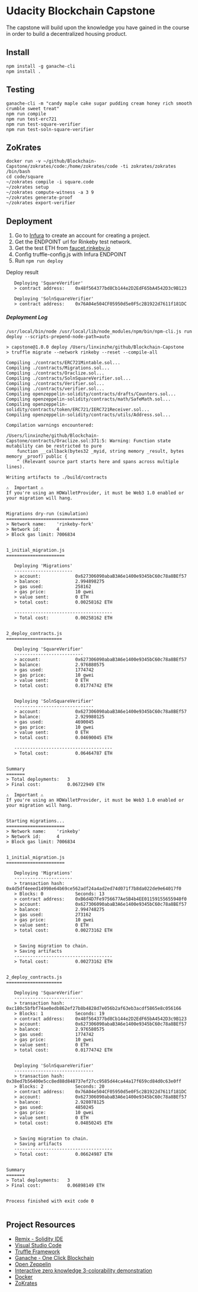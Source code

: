 # Udacity Blockchain Capstone

The capstone will build upon the knowledge you have gained in the course in order to build a decentralized housing product. 

## Install
```
npm install -g ganache-cli
npm install .
```

## Testing
```
ganache-cli -m "candy maple cake sugar pudding cream honey rich smooth crumble sweet treat"
npm run compile
npm run test-erc721
npm run test-square-verifier
npm run test-soln-square-verifier
```

## ZoKrates
```
docker run -v ~/github/Blockchain-Capstone/zokrates/code:/home/zokrates/code -ti zokrates/zokrates /bin/bash
cd code/square
~/zokrates compile -i square.code
~/zokrates setup
~/zokrates compute-witness -a 3 9
~/zokrates generate-proof
~/zokrates export-verifier
```

## Deployment
1. Go to [Infura](https://infura.io/) to create an account for creating a project.
2. Get the ENDPOINT url for Rinkeby test network.
3. Get the test ETH from [faucet.rinkeby.io](https://faucet.rinkeby.io.)
4. Config truffle-config.js with Infura ENDPOINT
5. Run `npm run deploy`

Deploy result
```
   Deploying 'SquareVerifier'
   > contract address:    0x48f564377bd8Cb144e2D2EdF65bA4542D3c9B123

   Deploying 'SolnSquareVerifier'
   > contract address:    0x76A04e504CF05950d5e0F5c2B1922d7611f181DC

```

##### Deployment Log 
```
/usr/local/bin/node /usr/local/lib/node_modules/npm/bin/npm-cli.js run deploy --scripts-prepend-node-path=auto

> capstone@1.0.0 deploy /Users/linxinzhe/github/Blockchain-Capstone
> truffle migrate --network rinkeby --reset --compile-all

Compiling ./contracts/ERC721Mintable.sol...
Compiling ./contracts/Migrations.sol...
Compiling ./contracts/Oraclize.sol...
Compiling ./contracts/SolnSquareVerifier.sol...
Compiling ./contracts/Verifier.sol...
Compiling ./contracts/verifier.sol...
Compiling openzeppelin-solidity/contracts/drafts/Counters.sol...
Compiling openzeppelin-solidity/contracts/math/SafeMath.sol...
Compiling openzeppelin-solidity/contracts/token/ERC721/IERC721Receiver.sol...
Compiling openzeppelin-solidity/contracts/utils/Address.sol...

Compilation warnings encountered:

/Users/linxinzhe/github/Blockchain-Capstone/contracts/Oraclize.sol:371:5: Warning: Function state mutability can be restricted to pure
    function __callback(bytes32 _myid, string memory _result, bytes memory _proof) public {
    ^ (Relevant source part starts here and spans across multiple lines).

Writing artifacts to ./build/contracts

⚠️  Important ⚠️
If you're using an HDWalletProvider, it must be Web3 1.0 enabled or your migration will hang.


Migrations dry-run (simulation)
===============================
> Network name:    'rinkeby-fork'
> Network id:      4
> Block gas limit: 7006834


1_initial_migration.js
======================

   Deploying 'Migrations'
   ----------------------
   > account:             0x627306090abaB3A6e1400e9345bC60c78a8BEf57
   > balance:             2.994898275
   > gas used:            258162
   > gas price:           10 gwei
   > value sent:          0 ETH
   > total cost:          0.00258162 ETH

   -------------------------------------
   > Total cost:          0.00258162 ETH


2_deploy_contracts.js
=====================

   Deploying 'SquareVerifier'
   --------------------------
   > account:             0x627306090abaB3A6e1400e9345bC60c78a8BEf57
   > balance:             2.976880575
   > gas used:            1774742
   > gas price:           10 gwei
   > value sent:          0 ETH
   > total cost:          0.01774742 ETH


   Deploying 'SolnSquareVerifier'
   ------------------------------
   > account:             0x627306090abaB3A6e1400e9345bC60c78a8BEf57
   > balance:             2.929980125
   > gas used:            4690045
   > gas price:           10 gwei
   > value sent:          0 ETH
   > total cost:          0.04690045 ETH

   -------------------------------------
   > Total cost:          0.06464787 ETH


Summary
=======
> Total deployments:   3
> Final cost:          0.06722949 ETH

⚠️  Important ⚠️
If you're using an HDWalletProvider, it must be Web3 1.0 enabled or your migration will hang.


Starting migrations...
======================
> Network name:    'rinkeby'
> Network id:      4
> Block gas limit: 7006834


1_initial_migration.js
======================

   Deploying 'Migrations'
   ----------------------
   > transaction hash:    0x4d5df4eeed14998e64b69ce562adf24a4ad2ed74d071f7b8da022de9e64017f0
   > Blocks: 0            Seconds: 13
   > contract address:    0xB6d4D7Fe9756677Ae5B4b4EE01159155655940f0
   > account:             0x627306090abaB3A6e1400e9345bC60c78a8BEf57
   > balance:             2.994748275
   > gas used:            273162
   > gas price:           10 gwei
   > value sent:          0 ETH
   > total cost:          0.00273162 ETH


   > Saving migration to chain.
   > Saving artifacts
   -------------------------------------
   > Total cost:          0.00273162 ETH


2_deploy_contracts.js
=====================

   Deploying 'SquareVerifier'
   --------------------------
   > transaction hash:    0xc180c5bfbf74ae0edb862ef27b8b4828d7e056b2af63eb3acdf5865e8c056166
   > Blocks: 1            Seconds: 19
   > contract address:    0x48f564377bd8Cb144e2D2EdF65bA4542D3c9B123
   > account:             0x627306090abaB3A6e1400e9345bC60c78a8BEf57
   > balance:             2.976580575
   > gas used:            1774742
   > gas price:           10 gwei
   > value sent:          0 ETH
   > total cost:          0.01774742 ETH


   Deploying 'SolnSquareVerifier'
   ------------------------------
   > transaction hash:    0x38ed7b56400e5cc8ed88d848737ef27cc9585d44ca44a17f659cd84d0c63e0ff
   > Blocks: 2            Seconds: 20
   > contract address:    0x76A04e504CF05950d5e0F5c2B1922d7611f181DC
   > account:             0x627306090abaB3A6e1400e9345bC60c78a8BEf57
   > balance:             2.928078125
   > gas used:            4850245
   > gas price:           10 gwei
   > value sent:          0 ETH
   > total cost:          0.04850245 ETH


   > Saving migration to chain.
   > Saving artifacts
   -------------------------------------
   > Total cost:          0.06624987 ETH


Summary
=======
> Total deployments:   3
> Final cost:          0.06898149 ETH


Process finished with exit code 0


```

## Project Resources

* [Remix - Solidity IDE](https://remix.ethereum.org/)
* [Visual Studio Code](https://code.visualstudio.com/)
* [Truffle Framework](https://truffleframework.com/)
* [Ganache - One Click Blockchain](https://truffleframework.com/ganache)
* [Open Zeppelin ](https://openzeppelin.org/)
* [Interactive zero knowledge 3-colorability demonstration](http://web.mit.edu/~ezyang/Public/graph/svg.html)
* [Docker](https://docs.docker.com/install/)
* [ZoKrates](https://github.com/Zokrates/ZoKrates)

